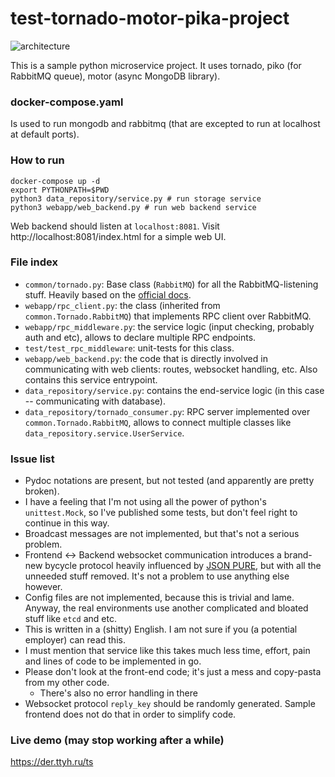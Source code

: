 # test-tornado-motor-pika-project

![architecture](https://pbs.twimg.com/media/BNELF1GCUAExynU.png)

This is a sample python microservice project. It uses tornado, piko (for RabbitMQ queue), motor (async MongoDB library). 

### docker-compose.yaml

Is used to run mongodb and rabbitmq (that are excepted to run at localhost at default ports).

### How to run

```
docker-compose up -d
export PYTHONPATH=$PWD
python3 data_repository/service.py # run storage service
python3 webapp/web_backend.py # run web backend service
```

Web backend should listen at `localhost:8081`. Visit http://localhost:8081/index.html for a simple web UI.

### File index

* `common/tornado.py`: Base class (`RabbitMQ`) for all the RabbitMQ-listening stuff. Heavily based on the [official docs](http://pika.readthedocs.io/en/0.10.0/examples/tornado_consumer.html).
* `webapp/rpc_client.py`: the class (inherited from `common.Tornado.RabbitMQ`) that implements RPC client over RabbitMQ.
* `webapp/rpc_middleware.py`: the service logic (input checking, probably auth and etc), allows to declare multiple RPC endpoints.
* `test/test_rpc_middleware`: unit-tests for this class.
* `webapp/web_backend.py`: the code that is directly involved in communicating with web clients: routes, websocket handling, etc. Also contains this service entrypoint.
* `data_repository/service.py`: contains the end-service logic (in this case -- communicating with database).
* `data_repository/tornado_consumer.py`: RPC server implemented over `common.Tornado.RabbitMQ`, allows to connect multiple classes like `data_repository.service.UserService`.


### Issue list

* Pydoc notations are present, but not tested (and apparently are pretty broken).
* I have a feeling that I'm not using all the power of python's `unittest.Mock`, so I've published some tests, but don't feel right to continue in this way.
* Broadcast messages are not implemented, but that's not a serious problem.
* Frontend <-> Backend websocket communication introduces a brand-new bycycle protocol heavily influenced by [JSON PURE](https://mmikowski.github.io/json-pure/), but with all the unneeded stuff removed. It's not a problem to use anything else however.
* Config files are not implemented, because this is trivial and lame. Anyway, the real environments use another complicated and bloated stuff like `etcd` and etc.
* This is written in a (shitty) English. I am not sure if you (a potential employer) can read this.
* I must mention that service like this takes much less time, effort, pain and lines of code to be implemented in go. 
* Please don't look at the front-end code; it's just a mess and copy-pasta from my other code.
   * There's also no error handling in there
* Websocket protocol `reply_key` should be randomly generated. Sample frontend does not do that in order to simplify code.

### Live demo (may stop working after a while)

https://der.ttyh.ru/ts
